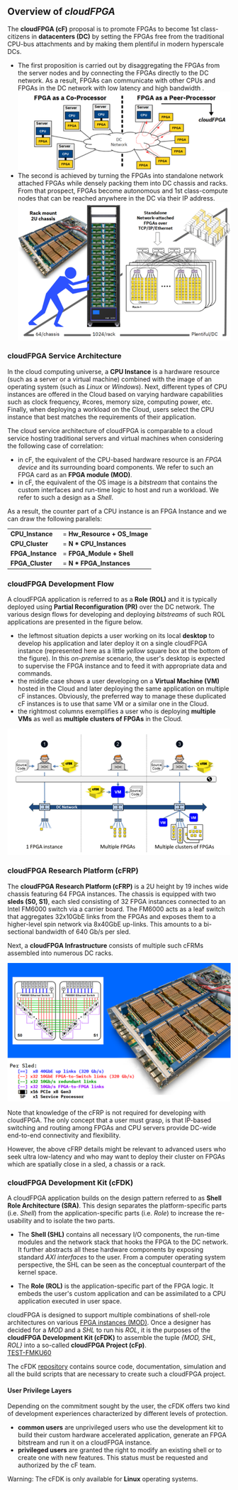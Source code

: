 
## Overview of _cloudFPGA_ 

The **cloudFPGA (cF)** proposal is to promote FPGAs to become 1st class-citizens in **datacenters
(DC)** by setting the FPGAs free from the traditional CPU-bus attachments and by making them 
plentiful in modern hyperscale DCs. 
* The first proposition is carried out by disaggregating the FPGAs from the server nodes and by 
  connecting the FPGAs directly to the DC network. As a result, FPGAs can communicate with other 
  CPUs and FPGAs in the DC network with low latency and high bandwidth .
  ![Bus-attached vs Network-attached FPGAs](imgs/about-cf-1.png)
* The second is achieved by turning the FPGAs into standalone network attached FPGAs while densely
  packing them into DC chassis and racks. From that prospect, FPGAs become autonomous and 1st class-compute
  nodes that can be reached anywhere in the DC via their IP address. 
  ![How-to-make-FPGAs-plentiful-in-DC](imgs/about-cf-2.png)
 
### cloudFPGA Service Architecture

In the cloud computing universe, a **CPU Instance** is a hardware resource (such as a server or a 
virtual machine) combined with the image of an operating system (such as _Linux_ or _Windows_). 
Next, different types of CPU instances are offered in the Cloud based on varying hardware capabilities 
such as clock frequency, #cores, memory size, computing power, etc. Finally, when deploying a workload 
on the Cloud, users select the CPU instance that best matches the requirements of their application.
 
The cloud service architecture of cloudFPGA is comparable to a cloud service hosting traditional 
servers and virtual machines when considering the following case of correlation:
* in cF, the equivalent of the CPU-based hardware resource is an _FPGA device_ and its surrounding 
  board components. We refer to such an FPGA card as an **FPGA module (MOD)**. 
* in cF, the equivalent of the OS image is a _bitstream_ that contains the custom interfaces and
  run-time logic to host and run a workload. We refer to such a design as a *Shell*. 
 
As a result, the counter part of a CPU instance is an FPGA Instance and we can draw the following 
parallels:

|                 |                             |
|-----------------|-----------------------------| 
|**CPU_Instance** |= **Hw_Resource + OS_Image** |
|**CPU_Cluster**  |= **N * CPU_Instances**      |
|**FPGA_Instance**|= **FPGA_Module + Shell**    |
|**FPGA_Cluster** |= **N * FPGA_Instances**     |

  
### cloudFPGA Development Flow

A cloudFPGA application is referred to as a **Role (ROL)** and it is typically deployed using 
**Partial Reconfiguration (PR)** over the DC network. The various design flows for developing and 
deploying _bitstreams_ of such ROL applications are presented in the figure below.  
 * the leftmost situation depicts a user working on its local **desktop** to develop his application 
   and later deploy it on a single cloudFPGA instance (represented here as a little _yellow_ square 
   box at the bottom of the figure). In this _on-premise_ scenario, the user's desktop is expected 
   to supervise the FPGA instance and to feed it with appropriate data and commands.    
 * the middle case shows a user developing on a **Virtual Machine (VM)** hosted in the Cloud and 
   later deploying the same application on multiple cF instances. Obviously, the preferred way to 
   manage these duplicated cF instances is to use that same VM or a similar one in the Cloud. 
 * the rightmost columns exemplifies a user who is deploying **multiple VMs** as well as **multiple 
   clusters of FPGAs** in the Cloud.
   
![Overview-of-the-development-flow](imgs/dev-flow.png)

### cloudFPGA Research Platform (cFRP)

The **cloudFPGA Research Platform (cFRP)** is a 2U height by 19 inches wide chassis featuring 64 
FPGA instances. The chassis is equipped with two **sleds (S0, S1)**, each sled consisting of 
32 FPGA instances connected to an Intel FM6000 switch via a carrier board. The FM6000 acts as a 
leaf switch that aggregates 32x10GbE links from the FPGAs and exposes them to a higher-level spin 
network via 8x40GbE up-links. This amounts to a bi-sectional bandwidth of 640 Gb/s per sled.

Next, a **cloudFPGA Infrastructure** consists of multiple such cFRMs assembled into numerous DC racks.
 
![Overview-of-the-research-platform](imgs/cfrp.png)
 
Note that knowledge of the cFRP is not required for developing with cloudFPGA. The only concept that 
a user must grasp, is that IP-based switching and routing among FPGAs and CPU servers provide DC-wide 
end-to-end connectivity and flexibility. 

However, the above cFRP details might be relevant to advanced users who seek ultra low-latency and 
who may want to deploy their cluster on FPGAs which are spatially close in a sled, a chassis or 
a rack.  

### cloudFPGA Development Kit (cFDK)

A cloudFPGA application builds on the design pattern referred to as **Shell Role 
Architecture (SRA)**. This design separates the platform-specific parts (i.e. _Shell_) from the 
application-specific parts (i.e. _Role_) to increase the re-usability and to isolate the two parts. 

* The **Shell (SHL)** contains all necessary I/O components, the run-time modules and the network stack 
 that hooks the FPGA to the DC network. It further abstracts all these hardware components by exposing 
 standard _AXI interfaces_ to the user. From a computer operating system perspective, the SHL can be 
 seen as the conceptual counterpart of the kernel space.

* The **Role (ROL)** is the application-specific part of the FPGA logic. It embeds the user's custom 
 application and can be assimilated to a CPU application executed in user space. 

cloudFPGA is designed to support multiple combinations of shell-role architectures on various 
[FPGA instances (MOD)](#cloudfpga-service-architecture). Once a designer has decided for a _MOD_ and
a _SHL_ to run his _ROL_, it is the purposes of the **cloudFPGA Development Kit (cFDK)** to assemble
the tuple _{MOD, SHL, ROL}_ into a so-called **cloudFPGA Project (cFp)**.     
[TEST-FMKU60](https://github.ibm.com/cloudFPGA/Doc/blob/master/docsrc/pages/cFHW/cFRP/FMKU60/fmku60.md)

The cFDK [repository](https://github.ibm.com/cloudFPGA/cFDK/) contains source 
code, documentation, simulation and all the build scripts that are necessary to create such a 
cloudFPGA project. 

#### User Privilege Layers
Depending on the commitment sought by the user, the cFDK offers two kind of development experiences 
characterized by different levels of protection.

* **common users** are unprivileged users who use the development kit to build their custom 
  hardware accelerated application, generate an FPGA bitstream and run it on a cloudFPGA instance.
* **privileged users** are granted the right to modify an existing shell or to create one with new
  features. This status must be requested and authorized by the cF team.  
 
Warning: The cFDK is only available for **Linux** operating systems.

